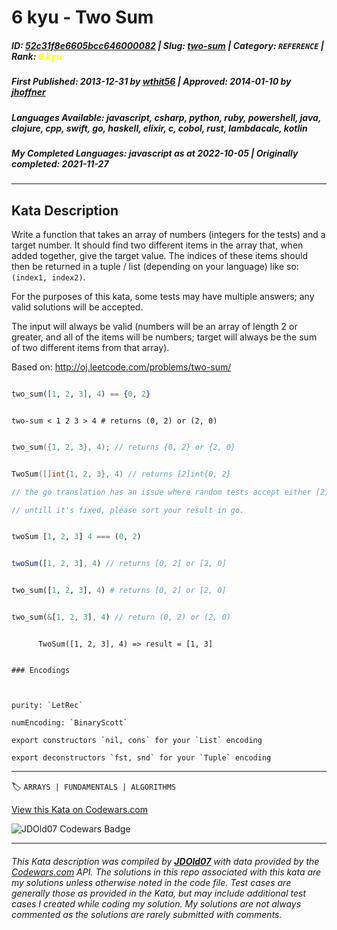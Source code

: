 # 6 kyu - Two Sum

##### **ID**: [52c31f8e6605bcc646000082](https://www.codewars.com/kata/52c31f8e6605bcc646000082) | **Slug**: [two-sum](https://www.codewars.com/kata/52c31f8e6605bcc646000082) | **Category**: `REFERENCE` | **Rank**: <span style="color:yellow">6 kyu</span>

##### **First Published**: 2013-12-31 ***by*** [wthit56](https://www.codewars.com/users/wthit56) | **Approved**: 2014-01-10 ***by*** [jhoffner](https://www.codewars.com/users/jhoffner)

##### **Languages Available**: javascript, csharp, python, ruby, powershell, java, clojure, cpp, swift, go, haskell, elixir, c, cobol, rust, lambdacalc, kotlin

##### **My Completed Languages**: javascript ***as at*** 2022-10-05 | **Originally completed**: 2021-11-27

---

## Kata Description


Write a function that takes an array of numbers (integers for the tests) and a target number. It should find two different items in the array that, when added together, give the target value. The indices of these items should then be returned in a tuple / list (depending on your language) like so: `(index1, index2)`.



For the purposes of this kata, some tests may have multiple answers; any valid solutions will be accepted.



The input will always be valid (numbers will be an array of length 2 or greater, and all of the items will be numbers; target will always be the sum of two different items from that array).



Based on: http://oj.leetcode.com/problems/two-sum/



```elixir

two_sum([1, 2, 3], 4) == {0, 2}

```

```lambdacalc

two-sum < 1 2 3 > 4 # returns (0, 2) or (2, 0)

```

```cpp

two_sum({1, 2, 3}, 4); // returns {0, 2} or {2, 0}

```

```go

TwoSum([]int{1, 2, 3}, 4) // returns [2]int{0, 2}

// the go translation has an issue where random tests accept either [2]int{0, 2} or [2]int{2, 0}, but fixed tests and sample tests demand the resulting slice to be sorted!

// untill it's fixed, please sort your result in go.

```

```haskell

twoSum [1, 2, 3] 4 === (0, 2)

```

```javascript

twoSum([1, 2, 3], 4) // returns [0, 2] or [2, 0]

```

```python

two_sum([1, 2, 3], 4) # returns [0, 2] or [2, 0]

```

```rust

two_sum(&[1, 2, 3], 4) // return (0, 2) or (2, 0)

```

```cobol

      TwoSum([1, 2, 3], 4) => result = [1, 3]

```



~~~if:lambdacalc

### Encodings



purity: `LetRec`  

numEncoding: `BinaryScott`  

export constructors `nil, cons` for your `List` encoding  

export deconstructors `fst, snd` for your `Tuple` encoding  

~~~



---


🏷 `ARRAYS | FUNDAMENTALS | ALGORITHMS`


[View this Kata on Codewars.com](https://www.codewars.com/kata/52c31f8e6605bcc646000082)

![](https://www.codewars.com/users/jdold07/badges/large "JDOld07 Codewars Badge")

---

###### *This Kata description was compiled by [**JDOld07**](https://tpstech.dev) with data provided by the [Codewars.com](https://www.codewars.com) API.  The solutions in this repo associated with this kata are my solutions unless otherwise noted in the code file.  Test cases are generally those as provided in the Kata, but may include additional test cases I created while coding my solution.  My solutions are not always commented as the solutions are rarely submitted with comments.*
